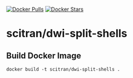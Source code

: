 [![Docker Pulls](https://img.shields.io/docker/pulls/scitran/dwi-split-shells.svg)](https://hub.docker.com/r/scitran/dwi-split-shells/)
[![Docker Stars](https://img.shields.io/docker/stars/scitran/dwi-split-shells.svg)](https://hub.docker.com/r/scitran/dwi-split-shells/)


# scitran/dwi-split-shells

## Build Docker Image
`docker build -t scitran/dwi-split-shells .`
